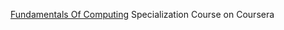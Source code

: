 [Fundamentals Of Computing](https://www.coursera.org/specialization/fundamentalscomputing/9?utm_medium=dashboard) Specialization Course on Coursera

